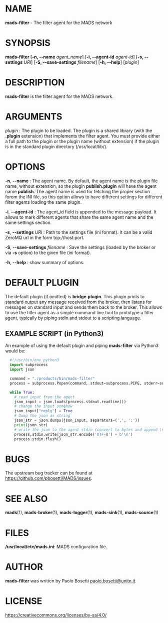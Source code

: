 
# NAME

**mads-filter** - The filter agent for the MADS network

# SYNOPSIS

**mads-filter** 
  [**\-n, \-\-name** *agent_name*] 
  [**\-i, \-\-agent-id** *agent-id*]
  [**\-s, \-\-settings** *URI*]
  [**\-S, \-\-save-settings** *filename*]
  [**\-h, \-\-help**]
  [*plugin*]

# DESCRIPTION

**mads-filter** is the filter agent for the MADS network. 

# ARGUMENTS

*plugin*
:  The plugin to be loaded. The plugin is a shared library (with the **.plugin** extension) that implements the filter agent. You must provide either a full path to the plugin or the plugin name (without extension) if the plugin is in the standard plugin directory (/usr/local/lib/).

# OPTIONS

**\-n**, **\-\-name**
:  The agent name. By default, the agent name is the plugin file name, without extension, so the plugin **publish.plugin** will have the agent name **publish**. The agent name is used for fetching the proper section forom the INI file, so this option allows to have different settings for different filter agents loading the same plugin.

**\-i**, **\-\-agent-id**
:  The agent_id field is appended to the message payload. It allows to mark different agents that share the same agent name and the same settings section.

**\-s**, **\-\-settings** *URI*
:  Path to the settings file (ini format). It can be a valid ZeroMQ url in the form tcp://host:port.

**\-S**, **\-\-save-settings** *filename*
:  Save the settings (loaded by the broker or via **\-s** option) to the given file (ini format).

**\-h**, **\-\-help**
:  show summary of options.

# DEFAULT PLUGIN

The default plugin (if omitted) is **bridge.plugin**. This plugin prints to standard output any message received from the broker, then listens for messages on standard input and sends them back to the broker. This allows to use the filter agent as a simple command line tool to prototype a filter agent, typically by piping stdin and stdout to a scripting language.

## EXAMPLE SCRIPT (in Python3)

An example of using the default plugin and piping **mads-filter** via Python3 would be:

```python
  #!/usr/bin/env python3
  import subprocess
  import json

  command = "./products/bin/mads-filter"
  process = subprocess.Popen(command, stdout=subprocess.PIPE, stderr=subprocess.DEVNULL, stdin=subprocess.PIPE, shell=True)

  while True:
    # read input from the agent
    json_input = json.loads(process.stdout.readline())
    # change the input somehow
    json_input["reply"] = True
    # Dump the json as string
    json_str = json.dumps(json_input, separators=(',', ':'))
    print(json_str)
    # write the json to the agent stdin (convert to bytes and append \n)
    process.stdin.write(json_str.encode('UTF-8') + b'\n')
    process.stdin.flush()
```

# BUGS

The upstream bug tracker can be found at https://github.com/pbosetti/MADS/issues.

# SEE ALSO

**mads**(1), **mads-broker**(1), **mads-logger**(1), **mads-sink**(1), **mads-source**(1)

# FILES

**/usr/local/etc/mads.ini**: MADS configuration file.

# AUTHOR

**mads-filter** was written by Paolo Bosetti <paolo.bosetti@unitn.it>.

# LICENSE

https://creativecommons.org/licenses/by-sa/4.0/